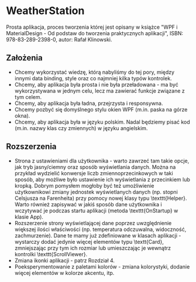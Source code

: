 # WeatherStation

Prosta aplikacja, proces tworzenia której jest opisany w książce "WPF i MaterialDesign - Od podstaw do tworzenia praktycznych aplikacji", ISBN: 978-83-289-2398-0, autor: Rafał Klinowski.

## Założenia

- Chcemy wykorzystać wiedzę, którą nabyliśmy do tej pory, między innymi data binding, style oraz co najmniej kilka typów kontrolek.
- Chcemy, aby aplikacja była prosta i nie była przeładowana - ma być wykorzystywana w jednym celu, lecz ma zawierać funkcje związane z tym celem.
- Chcemy, aby aplikacja była ładna, przejrzysta i responsywna.
- Chcemy pozbyć się domyślnego stylu okien WPF (m.in. paska na górze okna).
- Chcemy, aby aplikacja była w języku polskim. Nadal będziemy pisać kod (m.in. nazwy klas czy zmiennych) w języku angielskim.

## Rozszerzenia

- Strona z ustawieniami dla użytkownika - warto zawrzeć tam takie opcje, jak tryb jasny/ciemny oraz sposób wyświetlania danych. Można na przykład wydzielić konwersje liczb zmiennoprzecinkowych w taki sposób, aby możliwe było ustawienie ich wyświetlania z przecinkiem lub kropką. Dobrym pomysłem mogłoby być też umożliwienie użytkownikowi zmiany jednostek wyświetlanych danych (np. stopni Celsjusza na Farenheita) przy pomocy nowej klasy typu \texttt{Helper}. Warto również zapisywać w jakiś sposób dane użytkownika i wczytywać je podczas startu aplikacji (metoda \texttt{OnStartup} w klasie App).
- Rozszerzenie strony wyświetlającej dane poprzez uwzględnienie większej ilości właściwości (np. temperatura odczuwalna, widoczność, zachmurzenie). Dane te mamy już zdefiniowane w klasach aplikacji - wystarczy dodać jedynie więcej elementów typu \textt{Card}, zmniejszając przy tym ich rozmiar lub umieszczając je wewnątrz kontrolki \texttt{ScrollViewer}.
- Zmiana ikonki aplikacji - patrz Rozdział 4.
- Poeksperymentowanie z paletami kolorów - zmiana kolorystyki, dodanie więcej elementów w kolorze akcentu, itp.
